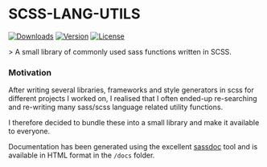 # SCSS-LANG-UTILS
<p>
  <a href="https://npmcharts.com/compare/scss-lang-utils?minimal=true"><img src="https://img.shields.io/npm/dm/scss-lang-utils.svg" alt="Downloads"></a>
  <a href="https://www.npmjs.com/package/scss-lang-utils"><img src="https://img.shields.io/npm/v/scss-lang-utils.svg" alt="Version"></a>
  <a href="https://www.npmjs.com/package/scss-lang-utils"><img src="https://img.shields.io/npm/l/scss-lang-utils.svg" alt="License"></a>
</p>
> A small library of commonly used sass functions written in SCSS.

### Motivation
After writing several libraries, frameworks and style generators in scss for different projects I worked on, I realised that I often ended-up re-searching and re-writing many sass/scss language related utility functions.

I therefore decided to bundle these into a small library and make it available to everyone.

Documentation has been generated using the excellent [sassdoc](http://sassdoc.com/) tool and is available in HTML format in the `/docs` folder.
